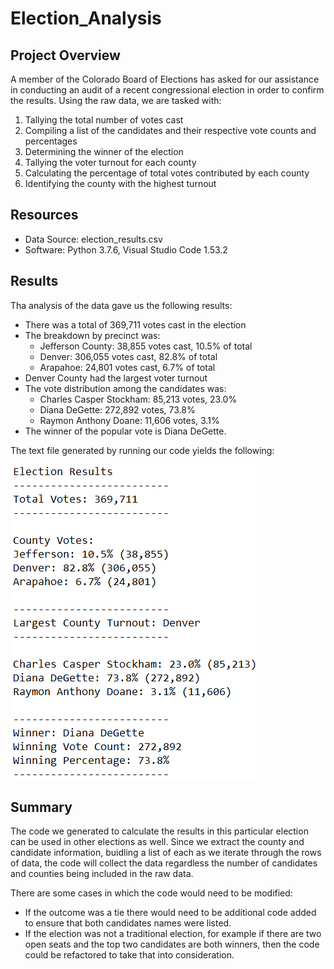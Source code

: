 # Election_Analysis

## Project Overview
A member of the Colorado Board of Elections has asked for our assistance in conducting an audit of a recent congressional election in order to confirm the results. Using the raw data, we are tasked with:
1. Tallying the total number of votes cast
2. Compiling a list of the candidates and their respective vote counts and percentages
3. Determining the winner of the election
4. Tallying the voter turnout for each county
5. Calculating the percentage of total votes contributed by each county
6. Identifying the county with the highest turnout

## Resources
- Data Source: election_results.csv
- Software: Python 3.7.6, Visual Studio Code 1.53.2

## Results
Tha analysis of the data gave us the following results:
*	There was a total of 369,711 votes cast in the election
*	The breakdown by precinct was:
    * Jefferson County: 38,855 votes cast, 10.5% of total
    * Denver: 306,055 votes cast, 82.8% of total
    * Arapahoe: 24,801 votes cast, 6.7% of total
*	Denver County had the largest voter turnout
*	The vote distribution among the candidates was:
    * Charles Casper Stockham: 85,213 votes, 23.0%
    * Diana DeGette: 272,892 votes, 73.8% 
    * Raymon Anthony Doane: 11,606 votes, 3.1%
*	The winner of the popular vote is Diana DeGette.

The text file generated by running our code yields the following:

![results](Resources/results_challenge.PNG)

## Summary
The code we generated to calculate the results in this particular election can be used in other elections as well. Since we extract the county and candidate information, buidling a list of each as we iterate through the rows of data, the code will collect the data regardless the number of candidates and counties being included in the raw data.

There are some cases in which the code would need to be modified:
- If the outcome was a tie there would need to be additional code added to ensure that both candidates names were listed.
- If the election was not a traditional election, for example if there are two open seats and the top two candidates are both winners, then the code could be refactored to take that into consideration.
